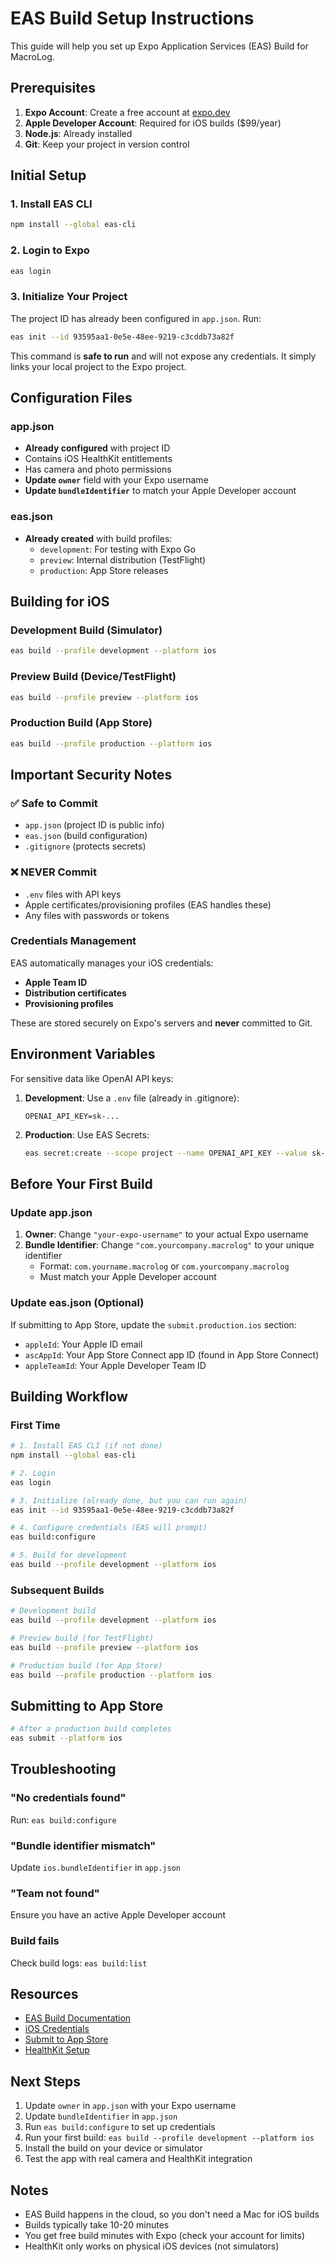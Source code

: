 # EAS Build Setup Instructions

This guide will help you set up Expo Application Services (EAS) Build for MacroLog.

## Prerequisites

1. **Expo Account**: Create a free account at [expo.dev](https://expo.dev)
2. **Apple Developer Account**: Required for iOS builds ($99/year)
3. **Node.js**: Already installed
4. **Git**: Keep your project in version control

## Initial Setup

### 1. Install EAS CLI

```bash
npm install --global eas-cli
```

### 2. Login to Expo

```bash
eas login
```

### 3. Initialize Your Project

The project ID has already been configured in `app.json`. Run:

```bash
eas init --id 93595aa1-0e5e-48ee-9219-c3cddb73a82f
```

This command is **safe to run** and will not expose any credentials. It simply links your local project to the Expo project.

## Configuration Files

### app.json
- **Already configured** with project ID
- Contains iOS HealthKit entitlements
- Has camera and photo permissions
- **Update `owner`** field with your Expo username
- **Update `bundleIdentifier`** to match your Apple Developer account

### eas.json
- **Already created** with build profiles:
  - `development`: For testing with Expo Go
  - `preview`: Internal distribution (TestFlight)
  - `production`: App Store releases

## Building for iOS

### Development Build (Simulator)

```bash
eas build --profile development --platform ios
```

### Preview Build (Device/TestFlight)

```bash
eas build --profile preview --platform ios
```

### Production Build (App Store)

```bash
eas build --profile production --platform ios
```

## Important Security Notes

### ✅ Safe to Commit
- `app.json` (project ID is public info)
- `eas.json` (build configuration)
- `.gitignore` (protects secrets)

### ❌ NEVER Commit
- `.env` files with API keys
- Apple certificates/provisioning profiles (EAS handles these)
- Any files with passwords or tokens

### Credentials Management

EAS automatically manages your iOS credentials:
- **Apple Team ID**
- **Distribution certificates**
- **Provisioning profiles**

These are stored securely on Expo's servers and **never** committed to Git.

## Environment Variables

For sensitive data like OpenAI API keys:

1. **Development**: Use a `.env` file (already in .gitignore):
   ```
   OPENAI_API_KEY=sk-...
   ```

2. **Production**: Use EAS Secrets:
   ```bash
   eas secret:create --scope project --name OPENAI_API_KEY --value sk-...
   ```

## Before Your First Build

### Update app.json

1. **Owner**: Change `"your-expo-username"` to your actual Expo username
2. **Bundle Identifier**: Change `"com.yourcompany.macrolog"` to your unique identifier
   - Format: `com.yourname.macrolog` or `com.yourcompany.macrolog`
   - Must match your Apple Developer account

### Update eas.json (Optional)

If submitting to App Store, update the `submit.production.ios` section:
- `appleId`: Your Apple ID email
- `ascAppId`: Your App Store Connect app ID (found in App Store Connect)
- `appleTeamId`: Your Apple Developer Team ID

## Building Workflow

### First Time
```bash
# 1. Install EAS CLI (if not done)
npm install --global eas-cli

# 2. Login
eas login

# 3. Initialize (already done, but you can run again)
eas init --id 93595aa1-0e5e-48ee-9219-c3cddb73a82f

# 4. Configure credentials (EAS will prompt)
eas build:configure

# 5. Build for development
eas build --profile development --platform ios
```

### Subsequent Builds
```bash
# Development build
eas build --profile development --platform ios

# Preview build (for TestFlight)
eas build --profile preview --platform ios

# Production build (for App Store)
eas build --profile production --platform ios
```

## Submitting to App Store

```bash
# After a production build completes
eas submit --platform ios
```

## Troubleshooting

### "No credentials found"
Run: `eas build:configure`

### "Bundle identifier mismatch"
Update `ios.bundleIdentifier` in `app.json`

### "Team not found"
Ensure you have an active Apple Developer account

### Build fails
Check build logs: `eas build:list`

## Resources

- [EAS Build Documentation](https://docs.expo.dev/build/introduction/)
- [iOS Credentials](https://docs.expo.dev/app-signing/managed-credentials/)
- [Submit to App Store](https://docs.expo.dev/submit/introduction/)
- [HealthKit Setup](https://docs.expo.dev/versions/latest/sdk/health/)

## Next Steps

1. Update `owner` in `app.json` with your Expo username
2. Update `bundleIdentifier` in `app.json`
3. Run `eas build:configure` to set up credentials
4. Run your first build: `eas build --profile development --platform ios`
5. Install the build on your device or simulator
6. Test the app with real camera and HealthKit integration

## Notes

- EAS Build happens in the cloud, so you don't need a Mac for iOS builds
- Builds typically take 10-20 minutes
- You get free build minutes with Expo (check your account for limits)
- HealthKit only works on physical iOS devices (not simulators)
